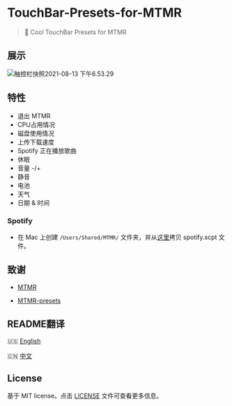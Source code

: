 # TouchBar-Presets-for-MTMR

>:apple: Cool TouchBar Presets for MTMR

## 展示

![触控栏快照2021-08-13 下午6.53.29](https://cdn.jsdelivr.net/gh/Wonz5130/My-Private-ImgHost/img/%E8%A7%A6%E6%8E%A7%E6%A0%8F%E5%BF%AB%E7%85%A72021-08-13%20%E4%B8%8B%E5%8D%886.53.29.png)

## 特性

- 退出 MTMR
- CPU占用情况
- 磁盘使用情况
- 上传下载速度
- Spotify 正在播放歌曲
- 休眠
- 音量 -/+
- 静音
- 电池
- 天气
- 日期 & 时间

### Spotify

- 在 Mac 上创建 `/Users/Shared/MTMR/` 文件夹，并从[这里](https://github.com/Wonz5130/TouchBar-Presets-for-MTMR/blob/master/spotify.scpt)拷贝 spotify.scpt 文件。

## 致谢

- [MTMR](https://github.com/Toxblh/MTMR)

- [MTMR-presets](https://github.com/Toxblh/MTMR-presets)

## README翻译

🇺🇸 [English](README.md)

🇨🇳 [中文](README_zh.md)

## License

基于 MIT license。点击 [LICENSE](LICENSE) 文件可查看更多信息。